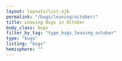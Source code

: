 ```yaml
---
layout: layouts/list.njk
permalink: "/bugs/leaving/october/"
title: Leaving Bugs in October
body_class: bugs
filter_by_tag: "type_bugs_leaving_october"
type: "bugs"
listing: "bugs"
hemisphere: ""
---
```

